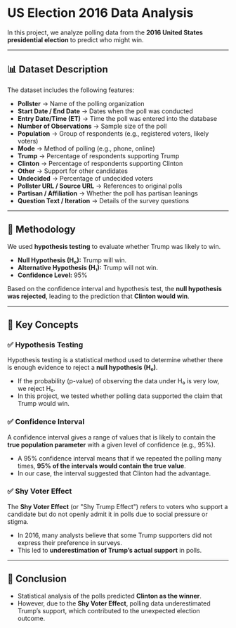 # US Election 2016 Data Analysis

In this project, we analyze polling data from the **2016 United States presidential election** to predict who might win.  

---

## 📊 Dataset Description
The dataset includes the following features:

- **Pollster** → Name of the polling organization  
- **Start Date / End Date** → Dates when the poll was conducted  
- **Entry Date/Time (ET)** → Time the poll was entered into the database  
- **Number of Observations** → Sample size of the poll  
- **Population** → Group of respondents (e.g., registered voters, likely voters)  
- **Mode** → Method of polling (e.g., phone, online)  
- **Trump** → Percentage of respondents supporting Trump  
- **Clinton** → Percentage of respondents supporting Clinton  
- **Other** → Support for other candidates  
- **Undecided** → Percentage of undecided voters  
- **Pollster URL / Source URL** → References to original polls  
- **Partisan / Affiliation** → Whether the poll has partisan leanings  
- **Question Text / Iteration** → Details of the survey questions  

---

## 📐 Methodology

We used **hypothesis testing** to evaluate whether Trump was likely to win.  

- **Null Hypothesis (H₀):** Trump will win.  
- **Alternative Hypothesis (H₁):** Trump will not win.  
- **Confidence Level:** 95%  

Based on the confidence interval and hypothesis test, the **null hypothesis was rejected**, leading to the prediction that **Clinton would win**.  

---

## 🔎 Key Concepts

### ✅ Hypothesis Testing
Hypothesis testing is a statistical method used to determine whether there is enough evidence to reject a **null hypothesis (H₀)**.  
- If the probability (p-value) of observing the data under H₀ is very low, we reject H₀.  
- In this project, we tested whether polling data supported the claim that Trump would win.

### ✅ Confidence Interval
A confidence interval gives a range of values that is likely to contain the **true population parameter** with a given level of confidence (e.g., 95%).  
- A 95% confidence interval means that if we repeated the polling many times, **95% of the intervals would contain the true value**.  
- In our case, the interval suggested that Clinton had the advantage.

### ✅ Shy Voter Effect
The **Shy Voter Effect** (or "Shy Trump Effect") refers to voters who support a candidate but do not openly admit it in polls due to social pressure or stigma.  
- In 2016, many analysts believe that some Trump supporters did not express their preference in surveys.  
- This led to **underestimation of Trump’s actual support** in polls.  

---

## 🎯 Conclusion
- Statistical analysis of the polls predicted **Clinton as the winner**.  
- However, due to the **Shy Voter Effect**, polling data underestimated Trump’s support, which contributed to the unexpected election outcome.  
